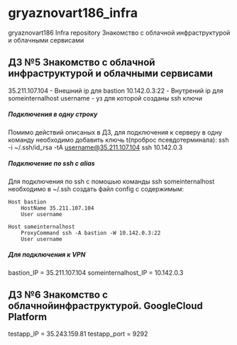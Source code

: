 ﻿# gryaznovart186_infra
gryaznovart186 Infra repository
Знакомство с облачной инфраструктурой и облачными сервисами

## ДЗ №5 Знакомство с облачной инфраструктурой и облачными сервисами
35.211.107.104 - Внешний ip для bastion
10.142.0.3:22 - Внутрений ip для someinternalhost
username - уз для которой созданы ssh ключи
##### Подключения в одну строку
Помимо действий описаных в ДЗ, для подключения к серверу в одну команду необходимо добавить ключь t(проброс псевдотерминала):
    ssh -i ~/.ssh/id_rsa -tA username@35.211.107.104 ssh 10.142.0.3
##### Подключение по ssh c alias
Для подключения по ssh с помошью команды ssh someinternalhost необходимо в ~/.ssh создать файл config с содержимым:
```
Host bastion
    HostName 35.211.107.104
    User username
```
```
Host someinternalhost
    ProxyCommand ssh -A bastion -W 10.142.0.3:22
    User username
```
##### Для подключения  к VPN

bastion_IP = 35.211.107.104
someinternalhost_IP = 10.142.0.3

## ДЗ №6 Знакомство с облачнойинфраструктурой. GoogleCloud Platform

testapp_IP = 35.243.159.81
testapp_port = 9292

